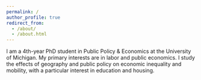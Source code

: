 ```yaml
---
permalink: /
author_profile: true
redirect_from: 
  - /about/
  - /about.html
---
```


I am a 4th-year PhD student in Public Policy & Economics at the University of Michigan. My primary interests are in labor and public economics. I study the effects of geography and public policy on economic inequality and mobility, with a particular interest in education and housing.  
